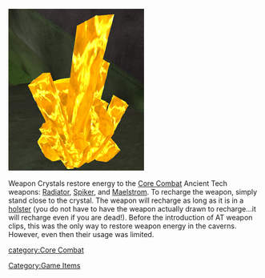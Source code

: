 ![](images/Weapon_crystal.jpg "Weapon_crystal.jpg")

Weapon Crystals restore energy to the [Core
Combat](Core_Combat "wikilink") Ancient Tech weapons:
[Radiator](Radiator "wikilink"), [Spiker](Spiker "wikilink"), and
[Maelstrom](Maelstrom "wikilink"). To recharge the weapon, simply stand
close to the crystal. The weapon will recharge as long as it is in a
[holster](holster "wikilink") (you do not have to have the weapon
actually drawn to recharge...it will recharge even if you are dead!).
Before the introduction of AT weapon clips, this was the only way to
restore weapon energy in the caverns. However, even then their usage was
limited.

[category:Core Combat](category:Core_Combat "wikilink")

[Category:Game Items](Category:Game_Items "wikilink")
